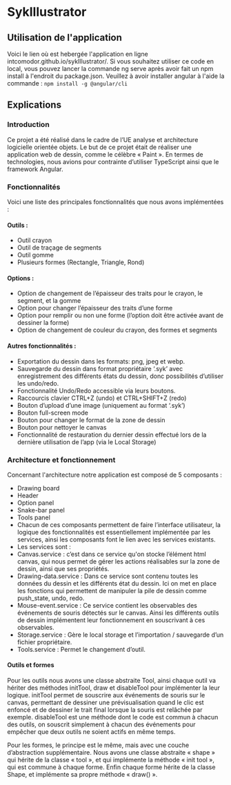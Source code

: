 # SykIllustrator

## Utilisation de l'application
Voici le lien où est hebergée l'application en ligne intcomodor.github.io/sykIllustrator/.
Si vous souhaitez utiliser ce code en local, vous pouvez lancer la commande ng serve après avoir fait un npm install à l'endroit du package.json.
Veuillez à avoir installer angular à l'aide la commande : `npm install -g @angular/cli`


## Explications 

### Introduction
Ce projet a été réalisé dans le cadre de l’UE analyse et architecture logicielle orientée objets. Le but de ce projet était de réaliser une application web de dessin, comme le célèbre « Paint ». En termes de technologies, nous avions pour contrainte d’utiliser TypeScript ainsi que le framework Angular.

### Fonctionnalités
Voici une liste des principales fonctionnalités que nous avons implémentées : 

#### Outils :
- Outil crayon
- Outil de traçage de segments
- Outil gomme
- Plusieurs formes (Rectangle, Triangle, Rond)

#### Options : 
- Option de changement de l’épaisseur des traits pour le crayon, le segment, et la gomme
- Option pour changer l’épaisseur des traits d’une forme
- Option pour remplir ou non une forme (l’option doit être activée avant de dessiner la forme)
- Option de changement de couleur du crayon, des formes et segments 

#### Autres fonctionnalités : 
- Exportation du dessin dans les formats: png, jpeg et webp.
- Sauvegarde du dessin dans format propriétaire ‘.syk’ avec enregistrement des différents états du dessin, donc possibilités d’utiliser les undo/redo.
- Fonctionnalité Undo/Redo accessible via leurs boutons.
- Raccourcis clavier CTRL+Z (undo) et CTRL+SHIFT+Z (redo)
- Bouton d’upload d’une image (uniquement au format ‘.syk’)
- Bouton full-screen mode
- Bouton pour changer le format de la zone de dessin
- Bouton pour nettoyer le canvas
- Fonctionnalité de restauration du dernier dessin effectué lors de la dernière utilisation de l’app (via le Local Storage)

### Architecture et fonctionnement

Concernant l'architecture notre application est composé de 5 composants : 
- Drawing board 
- Header
- Option panel
- Snake-bar panel
- Tools panel
- Chacun de ces composants permettent de faire l’interface utilisateur, la logique des fonctionnalités est essentiellement implémentée par les services, ainsi les composants font le lien avec les services existants.
- Les services sont : 
- Canvas.service : c’est dans ce service qu'on stocke l’élément html canvas, qui nous permet de gérer les actions réalisables sur la zone de dessin, ainsi que ses propriétés.
- Drawing-data.service : Dans ce service sont contenu toutes les données du dessin et les différents état du dessin. Ici on met en place les fonctions qui permettent de manipuler la pile de dessin comme push_state, undo, redo.
- Mouse-event.service : Ce service contient les observables des événements de souris détectés sur le canvas. Ainsi les différents outils de dessin implémentent leur fonctionnement en souscrivant à ces observables.
- Storage.service : Gère le local storage et l’importation / sauvegarde d’un fichier propriétaire. 
- Tools.service : Permet le changement d’outil.

 #### Outils et formes

Pour les outils nous avons une classe abstraite Tool, ainsi chaque outil va hériter des méthodes initTool, draw et disableTool pour implémenter la leur logique.
initTool permet de souscrire aux événements de souris sur le canvas, permettant de dessiner une prévisualisation quand le clic est enfoncé et de dessiner le trait final lorsque la souris est relâchée par exemple.
disableTool est une méthode dont le code est commun à chacun des outils, on souscrit simplement à chacun des événements pour empêcher que deux outils ne soient actifs en même temps.

Pour les formes, le principe est le même, mais avec une couche d’abstraction supplémentaire. Nous avons une classe abstraite « shape » qui hérite de la classe « tool », et qui implémente la méthode « init tool », qui est commune à chaque forme. Enfin chaque forme hérite de la classe Shape, et implémente sa propre méthode « draw() ».


